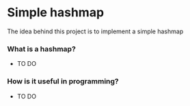# Simple hashmap
The idea behind this project is to implement a simple hashmap

### What is a hashmap?
- TO DO

### How is it useful in programming?
- TO DO

